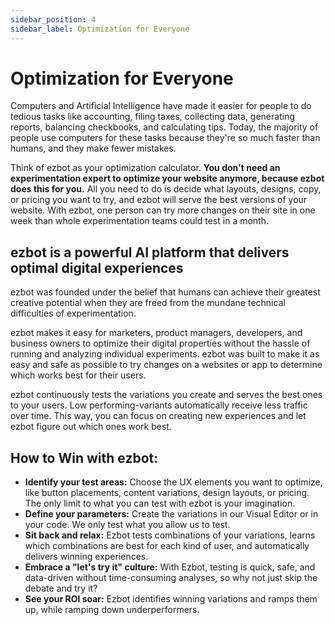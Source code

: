 ```yaml
---
sidebar_position: 4
sidebar_label: Optimization for Everyone
---
```


# Optimization for Everyone

Computers and Artificial Intelligence have made it easier for people to do tedious tasks like accounting, filing taxes, collecting data, generating reports, balancing checkbooks, and calculating tips. Today, the majority of people use computers for these tasks because they're so much faster than humans, and they make fewer mistakes.

Think of ezbot as your optimization calculator. **You don't need an experimentation expert to optimize your website anymore, because ezbot does this for you.** All you need to do is decide what layouts, designs, copy, or pricing you want to try, and ezbot will serve the best versions of your website. With ezbot, one person can try more changes on their site in one week than whole experimentation teams could test in a month.

## ezbot is a powerful AI platform that delivers optimal digital experiences

ezbot was founded under the belief that humans can achieve their greatest creative potential when they are freed from the mundane technical difficulties of experimentation.

ezbot makes it easy for marketers, product managers, developers, and business owners to optimize their digital properties without the hassle of running and analyzing individual experiments. ezbot was built to make it as easy and safe as possible to try changes on a websites or app to determine which works best for their users.

ezbot continuously tests the variations you create and serves the best ones to your users. Low performing-variants automatically receive less traffic over time. This way, you can focus on creating new experiences and let ezbot figure out which ones work best.

## How to Win with ezbot:

- **Identify your test areas:** Choose the UX elements you want to optimize, like button placements, content variations, design layouts, or pricing. The only limit to what you can test with ezbot is your imagination.
- **Define your parameters:** Create the variations in our Visual Editor or in your code. We only test what you allow us to test.
- **Sit back and relax:** Ezbot tests combinations of your variations, learns which combinations are best for each kind of user, and automatically delivers winning experiences.
- **Embrace a "let's try it" culture:** With Ezbot, testing is quick, safe, and data-driven without time-consuming analyses, so why not just skip the debate and try it?
- **See your ROI soar:** Ezbot identifies winning variations and ramps them up, while ramping down underperformers.
